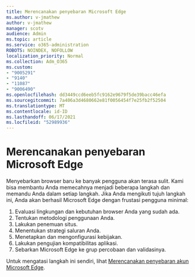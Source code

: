 ```yaml
---
title: Merencanakan penyebaran Microsoft Edge
ms.author: v-jmathew
author: v-jmathew
manager: scotv
audience: Admin
ms.topic: article
ms.service: o365-administration
ROBOTS: NOINDEX, NOFOLLOW
localization_priority: Normal
ms.collection: Adm_O365
ms.custom:
- "9005291"
- "9140"
- "11087"
- "9006490"
ms.openlocfilehash: dd3449ccd6eeb5fc9162e9679f5de39bacc46efa
ms.sourcegitcommit: 7a406a3d4680662e81f0056454f7e25fb2f52504
ms.translationtype: MT
ms.contentlocale: id-ID
ms.lasthandoff: 06/17/2021
ms.locfileid: "52989936"
---
```

# <a name="plan-your-deployment-of-microsoft-edge"></a>Merencanakan penyebaran Microsoft Edge

Menyebarkan browser baru ke banyak pengguna akan terasa sulit. Kami bisa membantu Anda memecahnya menjadi beberapa langkah dan memandu Anda dalam setiap langkah. Jika Anda mengikuti tujuh langkah ini, Anda akan berhasil Microsoft Edge dengan frustasi pengguna minimal:

1. Evaluasi lingkungan dan kebutuhan browser Anda yang sudah ada.
2. Tentukan metodologi penggunaan Anda.
3. Lakukan penemuan situs.
4. Menentukan strategi saluran Anda.
5. Menetapkan dan mengonfigurasi kebijakan.
6. Lakukan pengujian kompatibilitas aplikasi.
7. Sebarkan Microsoft Edge ke grup percobaan dan validasinya.

Untuk mengatasi langkah ini sendiri, lihat [Merencanakan penyebaran akun Microsoft Edge](https://go.microsoft.com/fwlink/?linkid=2129990).
